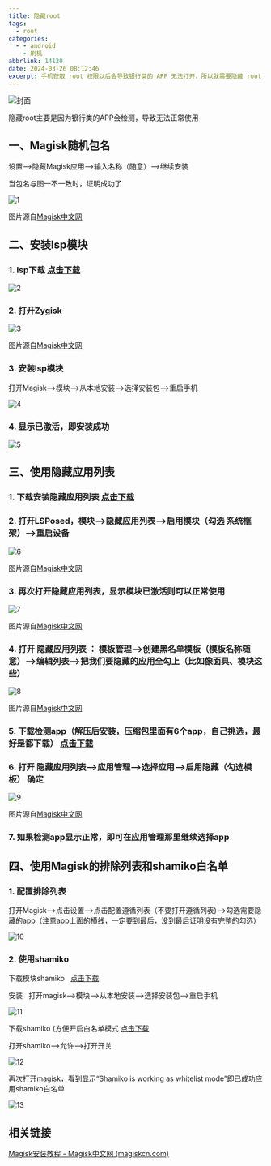```yaml
---
title: 隐藏root
tags:
  - root
categories:
  - - android
    - 刷机
abbrlink: 14120
date: 2024-03-26 08:12:46
excerpt: 手机获取 root 权限以后会导致银行类的 APP 无法打开，所以就需要隐藏 root
---
```


![封面](https://upyun.525866.xyz/photo/root/root_0.png)

隐藏root主要是因为银行类的APP会检测，导致无法正常使用

## 一、Magisk随机包名

设置-->隐藏Magisk应用-->输入名称（随意）-->继续安装

当包名与图一不一致时，证明成功了

![1](https://upyun.525866.xyz/photo/ycROOT/1.jpg)

图片源自[Magisk中文网](https://magiskcn.com/hide-magisk-app)

## 二、安装lsp模块

### 1\. lsp下载 [点击下载](https://github.com/LSPosed/LSPosed/releases/)

![2](https://upyun.525866.xyz/photo/ycROOT/2.png)

### 2\. 打开Zygisk

![3](https://upyun.525866.xyz/photo/ycROOT/3.jpg)

图片源自[Magisk中文网](https://magiskcn.com/hide-magisk-app)

### 3\. 安装lsp模块

打开Magisk-->模块-->从本地安装-->选择安装包-->重启手机

![4](https://upyun.525866.xyz/photo/ycROOT/14.jpg)

### 4\. 显示已激活，即安装成功

![5](https://upyun.525866.xyz/photo/ycROOT/5.png)

## 三、使用隐藏应用列表

### 1\. 下载安装隐藏应用列表 [点击下载](https://github.com/Dr-TSNG/Hide-My-Applist/releases)

### 2\. 打开LSPosed，模块-->隐藏应用列表-->启用模块（勾选 系统框架）-->重启设备

![6](https://upyun.525866.xyz/photo/ycROOT/6.jpg)

图片源自[Magisk中文网](https://magiskcn.com/hide-magisk-app)

### 3\. 再次打开隐藏应用列表，显示模块已激活则可以正常使用

![7](https://upyun.525866.xyz/photo/ycROOT/7.jpg)

图片源自[Magisk中文网](https://magiskcn.com/hide-magisk-app)

### 4\. 打开 隐藏应用列表 ： 模板管理-->创建黑名单模板（模板名称随意）-->编辑列表-->把我们要隐藏的应用全勾上（比如像面具、模块这些）

![8](https://upyun.525866.xyz/photo/ycROOT/8.jpg)

图片源自[Magisk中文网](https://magiskcn.com/hide-magisk-app)

### 5\. 下载检测app（解压后安装，压缩包里面有6个app，自己挑选，最好是都下载） [点击下载](https://upyun.525866.xyz/photo/ycROOT/%E6%A3%80%E6%B5%8Bapp.zip)

### 6\. 打开 隐藏应用列表-->应用管理-->选择应用-->启用隐藏（勾选模板） 确定

![9](https://upyun.525866.xyz/photo/ycROOT/10.jpg)

图片源自[Magisk中文网](https://magiskcn.com/hide-magisk-app)

### 7\. 如果检测app显示正常，即可在应用管理那里继续选择app

## 四、使用Magisk的排除列表和shamiko白名单

### 1\. 配置排除列表

打开Magisk-->点击设置-->点击配置遵循列表（不要打开遵循列表)-->勾选需要隐藏的app（注意app上面的横线，一定要到最后，没到最后证明没有完整的勾选）

![10](https://upyun.525866.xyz/photo/ycROOT/11.jpg)

### 2\. 使用shamiko

下载模块shamiko   [点击下载](https://github.com/LSPosed/LSPosed.github.io/releases)

安装   打开magisk-->模块-->从本地安装-->选择安装包-->重启手机

![11](https://upyun.525866.xyz/photo/ycROOT/15.jpg)

下载shamiko (方便开启白名单模式 [点击下载](https://upyun.525866.xyz/photo/ycROOT/Shamiko_1.0.apk)

打开shamiko-->允许-->打开开关

![12](https://upyun.525866.xyz/photo/ycROOT/16.jpg)

再次打开magisk，看到显示“Shamiko is working as whitelist mode”即已成功应用shamiko白名单

![13](https://upyun.525866.xyz/photo/ycROOT/17.png)

## 相关链接

[Magisk安装教程 - Magisk中文网 (magiskcn.com)](https://magiskcn.com/)